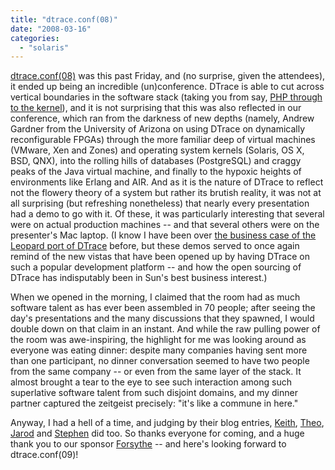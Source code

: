```yaml
---
title: "dtrace.conf(08)"
date: "2008-03-16"
categories: 
  - "solaris"
---
```


[dtrace.conf(08)](http://wikis.sun.com/display/DTrace/dtrace.conf) was this past Friday, and (no surprise, given the attendees), it ended up being an incredible (un)conference. DTrace is able to cut across vertical boundaries in the software stack (taking you from say, [PHP through to the kernel](http://dtrace.org/blogs/bmc/dtrace_and_php_demonstrated)), and it is not surprising that this was also reflected in our conference, which ran from the darkness of new depths (namely, Andrew Gardner from the University of Arizona on using DTrace on dynamically reconfigurable FPGAs) through the more familiar deep of virtual machines (VMware, Xen and Zones) and operating system kernels (Solaris, OS X, BSD, QNX), into the rolling hills of databases (PostgreSQL) and craggy peaks of the Java virtual machine, and finally to the hypoxic heights of environments like Erlang and AIR. And as it is the nature of DTrace to reflect not the flowery theory of a system but rather its brutish reality, it was not at all surprising (but refreshing nonetheless) that nearly every presentation had a demo to go with it. Of these, it was particularly interesting that several were on actual production machines -- and that several others were on the presenter's Mac laptop. (I know I have been over [the business case of the Leopard port of DTrace](http://dtrace.org/blogs/bmc/dtrace_leopard_and_the_business) before, but these demos served to once again remind of the new vistas that have been opened up by having DTrace on such a popular development platform -- and how the open sourcing of DTrace has indisputably been in Sun's best business interest.)

When we opened in the morning, I claimed that the room had as much software talent as has ever been assembled in 70 people; after seeing the day's presentations and the many discussions that they spawned, I would double down on that claim in an instant. And while the raw pulling power of the room was awe-inspiring, the highlight for me was looking around as everyone was eating dinner: despite many companies having sent more than one participant, no dinner conversation seemed to have two people from the same company -- or even from the same layer of the stack. It almost brought a tear to the eye to see such interaction among such superlative software talent from such disjoint domains, and my dinner partner captured the zeitgeist precisely: "it's like a commune in here."

Anyway, I had a hell of a time, and judging by their blog entries, [Keith](http://x86vmm.blogspot.com/2008/03/dtraceconf08.html), [Theo](http://www.lethargy.org/~jesus/archives/107-dtrace.conf08.html), [Jarod](http://www.forsythesunsolutions.com/jarod) and [Stephen](http://redmonk.com/sogrady/2008/03/16/dtraceconf-and-the-dumbest-guy-in-the-room/) did too. So thanks everyone for coming, and a huge thank you to our sponsor [Forsythe](http://www.forsythesunsolutions.com/) -- and here's looking forward to dtrace.conf(09)!
